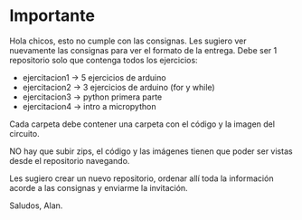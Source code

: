 # Importante

Hola chicos, esto no cumple con las consignas. Les sugiero ver nuevamente las consignas para ver el formato de la entrega. Debe ser 1 repositorio solo que contenga todos los ejercicios:

- ejercitacion1 -> 5 ejercicios de arduino
- ejercitacion2 -> 3 ejercicios de arduino (for y while)
- ejercitacion3 -> python primera parte
- ejercitacion4 -> intro a micropython

Cada carpeta debe contener una carpeta con el código y la imagen del circuito. 

NO hay que subir zips, el código y las imágenes tienen que poder ser vistas desde el repositorio navegando.

Les sugiero crear un nuevo repositorio, ordenar allí toda la información acorde a las consignas y enviarme la invitación. 

Saludos, Alan.
